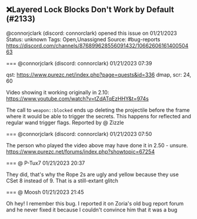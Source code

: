 ## ❌Layered Lock Blocks Don't Work by Default (#2133)
@connorjclark (discord: connorclark) opened this issue on 01/21/2023
Status: unknown
Tags: Open,Unassigned
Source: #bug-reports https://discord.com/channels/876899628556091432/1066260616140050463


=== @connorjclark (discord: connorclark) 01/21/2023 07:39

qst: https://www.purezc.net/index.php?page=quests&id=336
dmap, scr: 24, 60

Video showing it working originally in 2.10: https://www.youtube.com/watch?v=tZdATqEzHHY&t=974s

The call to `weapon::blocked` ends up deleting the projectile before the frame where it would be able to trigger the secrets. This happens for reflected and regular wand trigger flags.
Reported by @ Zizzle

=== @connorjclark (discord: connorclark) 01/21/2023 07:50

The person who played the video above may have done it in 2.50 - unsure. https://www.purezc.net/forums/index.php?showtopic=67254

=== @ P-Tux7 01/21/2023 20:37

They did, that's why the Rope 2s are ugly and yellow because they use CSet 8 instead of 9. That is a still-extant glitch

=== @ Moosh 01/21/2023 21:45

Oh hey! I remember this bug. I reported it on Zoria's old bug report forum and he never fixed it because I couldn't convince him that it was a bug
